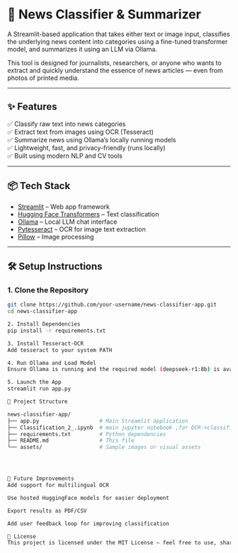 # 📰 News Classifier & Summarizer

A Streamlit-based application that takes either text or image input, classifies the underlying news content into categories using a fine-tuned transformer model, and summarizes it using an LLM via Ollama.

This tool is designed for journalists, researchers, or anyone who wants to extract and quickly understand the essence of news articles — even from photos of printed media.

---

## ✨ Features

✅ Classify raw text into news categories  
✅ Extract text from images using OCR (Tesseract)  
✅ Summarize news using Ollama’s locally running models  
✅ Lightweight, fast, and privacy-friendly (runs locally)  
✅ Built using modern NLP and CV tools  

---

## 📦 Tech Stack

- [Streamlit](https://streamlit.io/) – Web app framework  
- [Hugging Face Transformers](https://huggingface.co/transformers) – Text classification  
- [Ollama](https://ollama.ai/) – Local LLM chat interface  
- [Pytesseract](https://github.com/madmaze/pytesseract) – OCR for image text extraction  
- [Pillow](https://python-pillow.org) – Image processing  

---

## 🛠️ Setup Instructions

### 1. Clone the Repository

```bash
git clone https://github.com/your-username/news-classifier-app.git
cd news-classifier-app

2. Install Dependencies
pip install -r requirements.txt

3. Install Tesseract-OCR
Add tesseract to your system PATH

4. Run Ollama and Load Model
Ensure Ollama is running and the required model (deepseek-r1:8b) is available: ollama run deepseek-r1:8b

5. Launch the App
streamlit run app.py

📁 Project Structure

news-classifier-app/
├── app.py                   # Main Streamlit application
├── Classification_2_.ipynb  # main jupyter notebook ,for OCR->classification->summarisation
├── requirements.txt         # Python dependencies              
├── README.md                # This file
└── assets/                  # Sample images or visual assets




🧠 Future Improvements
Add support for multilingual OCR

Use hosted HuggingFace models for easier deployment

Export results as PDF/CSV

Add user feedback loop for improving classification

📜 License
This project is licensed under the MIT License – feel free to use, share, and modify with credit.


